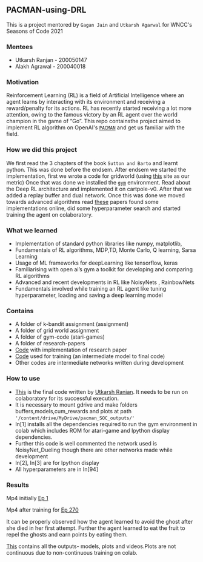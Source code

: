 ## PACMAN-using-DRL
This is a project mentored by `Gagan Jain` and `Utkarsh Agarwal` for WNCC's Seasons of Code 2021

### Mentees
* Utkarsh Ranjan - 200050147
* Alakh Agrawal  - 200040018
<!-- <insert-your-details> -->

### Motivation
Reinforcement Learning (RL) is a field of Artificial Intelligence where an agent learns by interacting with its environment and receiving a reward/penalty for its actions. RL has recently started receiving a lot more attention, owing to the famous victory by an RL agent over the world champion in the game of “Go”. This repo containsthe project aimed to implement RL algorithm on OpenAI's [`PACMAN`](https://gym.openai.com/envs/MsPacman-v0/) and get us familiar with the field.

### How we did this project
We first read the 3 chapters of the book `Sutton and Barto` and learnt python. This was done before the endsem. After endsem we started the implementation, first we wrote a code for gridworld (using [this](https://cs.stanford.edu/people/karpathy/reinforcejs/gridworld_td.html/) site as our metric) 
Once that was done we installed the [`gym`](https://gym.openai.com/) environment. Read about the  Deep RL architecture and implemented it on cartpole-v0. After that we added a replay buffer and dual network. 
Once this was done we moved towards advanced algorithms read [these](https://github.com/TheSmilingSky/PACMAN-using-DRL/tree/main/research-papers) papers found some implementations online, did some hyperparameter search and started training the agent on colaboratory.

### What we learned
* Implementation of standard python libraries like numpy, matplotlib, 
* Fundamentals of RL algorithms, MDP,TD, Monte Carlo, Q learning, Sarsa Learning
* Usage of ML frameworks for deepLearning like tensorflow, keras
* Familiarising with open ai’s gym a toolkit for developing and comparing RL algorithms
* Advanced and recent developments in RL like NoisyNets , RainbowNets
* Fundamentals involved while training an RL agent like tuning hyperparameter, loading and saving a deep learning model

### Contains
* A folder of k-bandit assignment (assignment)
* A folder of grid world assignment
* A folder of gym-code (atari-games)
* A folder of research-papers 
* [Code](https://github.com/TheSmilingSky/PACMAN-using-DRL/blob/main/pacman_NoisyNet_n_step_PDD_DQN.ipynb) with implementation of research paper
* [Code](https://github.com/TheSmilingSky/PACMAN-using-DRL/blob/main/pacman_NoisyNet_n_step_PDD_DQN.ipynb) used for training (an intermediate model to final code)
* Other codes are intermediate networks written during development

### How to use
* [This](https://github.com/TheSmilingSky/PACMAN-using-DRL/blob/main/pacman_NoisyNet_n_step_PDD_DQN.ipynb) is the final code written by [Utkarsh Ranjan](https://github.com/geekyuttu). It needs to be run on colaboratory for its successful execution.      
* It is necessary to mount gdrive and make folders buffers,models,cum_rewards and plots at path `'/content/drive/MyDrive/pacman_SOC_outputs/'`
* In[1] installs all the dependencies required to run the gym environment in colab which includes ROM for atari-game and Ipython display dependencies.
* Further this code is well commented the network used is NoisyNet_Dueling though there are other networks made while development
* In[2], In[3] are for Ipython display
* All hyperparameters are in In[94]

<!-- * [this](https://github.com/TheSmilingSky/PACMAN-using-DRL/blob/main/cart-pole.ipynb) code is written by [<insert name>](https://github.com/TheSmilingSky/PACMAN-using-DRL/blob/main/cart-pole.ipynb)
  <insert-description>

* [this](https://github.com/TheSmilingSky/PACMAN-using-DRL/blob/main/pacman_dqn.ipynb) code is written by [<insert name>](<insert handle>)
    <insert-description> -->
      
### Results
Mp4 initially [Ep 1](https://drive.google.com/file/d/1jtVG4gNwlWYwmyd5j6CoE_dnyFER7z3a/view?usp=sharing/)

Mp4 after training for [Ep 270](https://drive.google.com/file/d/1Ixl9qIoHsLYO3sbWxY4Jnf3jFbG-NcU6/view?usp=sharing/)

It can be properly observed how the agent learned to avoid the ghost after she died in her first attempt. Further the agent learned to eat the fruit to repel the ghosts and earn points by eating them.
      
[This](https://github.com/TheSmilingSky/PACMAN-using-DRL/tree/main/output-pacman/e-decay_DDQN) contains all the outputs- models, plots and videos.Plots are not continuous due to non-continuous training on colab.



